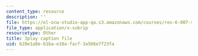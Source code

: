 ```yaml
---
content_type: resource
description: ''
file: https://ol-ocw-studio-app-qa.s3.amazonaws.com/courses/res-6-007-signals-and-systems-spring-2011/b28e1a8eb1bae10afacf3a566e7f23fa_vyke3vF4Nk.srt
file_type: application/x-subrip
resourcetype: Other
title: 3play caption file
uid: b28e1a8e-b1ba-e10a-facf-3a566e7f23fa
---
```

